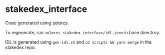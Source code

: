 # stakedex_interface

Crate generated using [solores](https://github.com/igneous-labs/solores).

To regenerate, run `solores stakedex_interface/idl.json` in base directory.

IDL is generated using `gen-idl.sh` and `cd scripts && yarn merge` in the stakedex repo.
